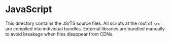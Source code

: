 # JavaScript

This directory contains the JS/TS source files. All scripts at the root of `src` are compiled into individual bundles. External libraries are bundled manually to avoid breakage when files disappear from CDNs.
